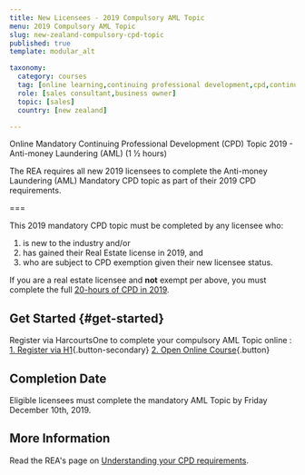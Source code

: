 ```yaml
---
title: New Licensees - 2019 Compulsory AML Topic
menu: 2019 Compulsory AML Topic
slug: new-zealand-compulsory-cpd-topic
published: true
template: modular_alt

taxonomy:
  category: courses
  tag: [online learning,continuing professional development,cpd,continuing education,ce]
  role: [sales consultant,business owner]
  topic: [sales]
  country: [new zealand]

---
```


Online Mandatory Continuing Professional Development (CPD) Topic 2019 - Anti-money Laundering (AML) (1 &frac12; hours)
 
The REA requires all new 2019 licensees to complete the Anti-money Laundering (AML) Mandatory CPD topic as part of their 2019 CPD requirements.

===
 
This 2019 mandatory CPD topic must be completed by any licensee who:
 
1. is new to the industry and/or
2. has gained their Real Estate license in 2019, and
3. who are subject to CPD exemption given their new licensee status.
 
If you are a real estate licensee and **not** exempt per above, you must complete the full [20-hours of CPD in 2019](/qualifications/new-zealand/new-zealand-continuing-professional-development).

## Get Started {#get-started}

Register via HarcourtsOne to complete your compulsory AML Topic online
: [1. Register via H1](http://one.harcourts.co.nz/Academy/RegistrationWizard.aspx?id2=6800){.button-secondary} [2. Open Online Course](http://www.academyrealestatetraining.com/nz/moodle/course/view.php?id=188&noprocess){.button}

## Completion Date
Eligible licensees must complete the mandatory AML Topic by Friday December 10th, 2019.

## More Information
Read the REA's page on [Understanding your CPD requirements](https://www.rea.govt.nz/real-estate-professionals/education-and-obligations/understanding-your-cpd-requirements/).
